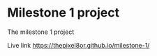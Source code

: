 # Milestone 1 project

The milestone 1 project

Live link https://thepixel8or.github.io/milestone-1/